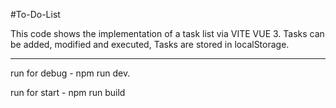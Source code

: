#To-Do-List

This code shows the implementation of a task list via VITE VUE 3.
Tasks can be added, modified and executed,
Tasks are stored in localStorage.
_______________
run for debug - npm run dev.

run for start - npm run build
